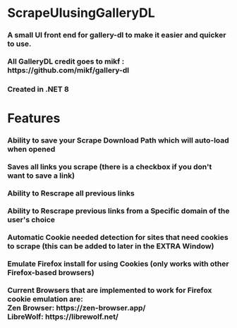 <h1 align="left">ScrapeUIusingGalleryDL</h1>

###

<h3 align="left">A small UI front end for gallery-dl to make it easier and quicker to use.<br><br>All GalleryDL credit goes to mikf : https://github.com/mikf/gallery-dl</h3>

###

<h3 align="left">Created in .NET 8</h3>

###

<h1 align="left">Features</h1>

###

<h3 align="left">Ability to save your Scrape Download Path which will auto-load when opened<br><br>Saves all links you scrape (there is a checkbox if you don't want to save a link)<br><br>Ability to Rescrape all previous links<br><br>Ability to Rescrape previous links from a Specific domain of the user's choice<br><br>Automatic Cookie needed detection for sites that need cookies to scrape (this can be added to later in the EXTRA Window)<br><br>Emulate Firefox install for using Cookies (only works with other Firefox-based browsers) <br><br>Current Browsers that are implemented to work for Firefox cookie emulation are:<br>Zen Browser: https://zen-browser.app/<br>            LibreWolf: https://librewolf.net/</h3>

###
